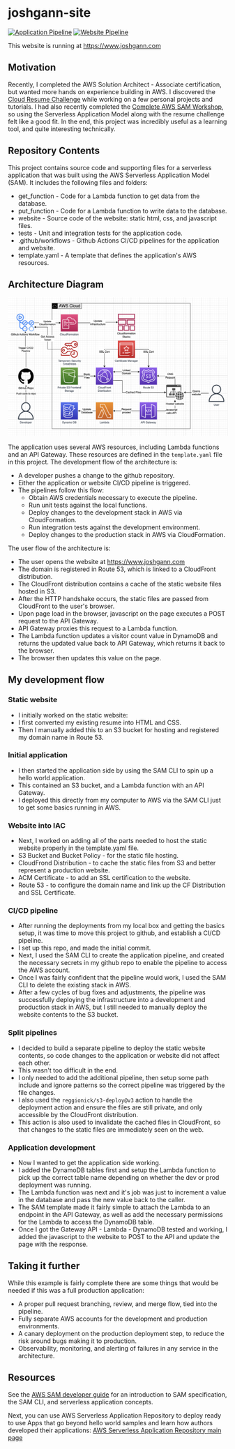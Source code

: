 # joshgann-site

[![Application Pipeline](https://github.com/jhgann/aws-personal-website/actions/workflows/pipeline.yaml/badge.svg)](https://github.com/jhgann/aws-personal-website/actions/workflows/pipeline.yaml) 
[![Website Pipeline](https://github.com/jhgann/aws-personal-website/actions/workflows/website.yaml/badge.svg)](https://github.com/jhgann/aws-personal-website/actions/workflows/website.yaml)

This website is running at https://www.joshgann.com

## Motivation
Recently, I completed the AWS Solution Architect - Associate certification, but wanted more hands on experience building in AWS.  I discovered the [Cloud Resume Challenge](https://cloudresumechallenge.dev/docs/the-challenge/aws/) while working on a few personal projects and tutorials.  I had also recently completed the [Complete AWS SAM Workshop](https://catalog.workshops.aws/complete-aws-sam/en-US), so using the Serverless Application Model along with the resume challenge felt like a good fit.  In the end, this project was incredibly useful as a learning tool, and quite interesting technically.

## Repository Contents
This project contains source code and supporting files for a serverless application that was built using the AWS Serverless Application Model (SAM). It includes the following files and folders:

- get_function - Code for a Lambda function to get data from the database.
- put_function - Code for a Lambda function to write data to the database.
- website - Source code of the website: static html, css, and javascript files.
- tests - Unit and integration tests for the application code. 
- .github/workflows - Github Actions CI/CD pipelines for the application and website.
- template.yaml - A template that defines the application's AWS resources.

## Architecture Diagram
![architecture diagram](./website-architecture.png)

The application uses several AWS resources, including Lambda functions and an API Gateway. These resources are defined in the `template.yaml` file in this project. 
The development flow of the architecture is:

- A developer pushes a change to the github repository.
- Either the application or website CI/CD pipeline is triggered.
- The pipelines follow this flow:
  - Obtain AWS credentials necessary to execute the pipeline.
  - Run unit tests against the local functions.
  - Deploy changes to the development stack in AWS via CloudFormation.
  - Run integration tests against the development environment.
  - Deploy changes to the production stack in AWS via CloudFormation.

The user flow of the architecture is:
- The user opens the website at https://www.joshgann.com
- The domain is registered in Route 53, which is linked to a CloudFront distribution.
- The CloudFront distribution contains a cache of the static website files hosted in S3.
- After the HTTP handshake occurs, the static files are passed from CloudFront to the user's browser.
- Upon page load in the browser, javascript on the page executes a POST request to the API Gateway.
- API Gateway proxies this request to a Lambda function.
- The Lambda function updates a visitor count value in DynamoDB and returns the updated value back to API Gateway, which returns it back to the browser.
- The browser then updates this value on the page. 

## My development flow
### Static website
- I initially worked on the static website:
- I first converted my existing resume into HTML and CSS.
- Then I manually added this to an S3 bucket for hosting and registered my domain name in Route 53.

### Initial application
- I then started the application side by using the SAM CLI to spin up a hello world application.
- This contained an S3 bucket, and a Lambda function with an API Gateway.
- I deployed this directly from my computer to AWS via the SAM CLI just to get some basics running in AWS.

### Website into IAC
- Next, I worked on adding all of the parts needed to host the static website properly in the template.yaml file.
- S3 Bucket and Bucket Policy - for the static file hosting.
- CloudFrond Distribution - to cache the static files from S3 and better represent a production website.
- ACM Certificate - to add an SSL certification to the website.
- Route 53 - to configure the domain name and link up the CF Distribution and SSL Certificate.

### CI/CD pipeline
- After running the deployments from my local box and getting the basics setup, it was time to move this project to github, and establish a CI/CD pipeline.
- I set up this repo, and made the initial commit.
- Next, I used the SAM CLI to create the application pipeline, and created the necessary secrets in my github repo to enable the pipeline to access the AWS account.
- Once I was fairly confident that the pipeline would work, I used the SAM CLI to delete the existing stack in AWS.
- After a few cycles of bug fixes and adjustments, the pipeline was successfully deploying the infrastructure into a development and production stack in AWS, but I still needed to manually deploy the website contents to the S3 bucket.

### Split pipelines
- I decided to build a separate pipeline to deploy the static website contents, so code changes to the application or website did not affect each other.
- This wasn't too difficult in the end.
- I only needed to add the additional pipeline, then setup some path include and ignore patterns so the correct pipeline was triggered by the file changes.
- I also used the `reggionick/s3-deploy@v3` action to handle the deployment action and ensure the files are still private, and only accessible by the CloudFront distribution.
- This action is also used to invalidate the cached files in CloudFront, so that changes to the static files are immediately seen on the web. 

### Application development
- Now I wanted to get the application side working.
- I added the DynamoDB tables first and setup the Lambda function to pick up the correct table name depending on whether the dev or prod deployment was running.
- The Lambda function was next and it's job was just to increment a value in the database and pass the new value back to the caller.
- The SAM template made it fairly simple to attach the Lambda to an endpoint in the API Gateway, as well as add the necessary permissions for the Lambda to access the DynamoDB table.
- Once I got the Gateway API - Lambda - DynamoDB tested and working, I added the javascript to the website to POST to the API and update the page with the response.


## Taking it further
While this example is fairly complete there are some things that would be needed if this was a full production application:

- A proper pull request branching, review, and merge flow, tied into the pipeline.
- Fully separate AWS accounts for the development and production environments.
- A canary deployment on the production deployment step, to reduce the risk around bugs making it to production.
- Observability, monitoring, and alerting of failures in any service in the architecture. 


## Resources
See the [AWS SAM developer guide](https://docs.aws.amazon.com/serverless-application-model/latest/developerguide/what-is-sam.html) for an introduction to SAM specification, the SAM CLI, and serverless application concepts.

Next, you can use AWS Serverless Application Repository to deploy ready to use Apps that go beyond hello world samples and learn how authors developed their applications: [AWS Serverless Application Repository main page](https://aws.amazon.com/serverless/serverlessrepo/)
